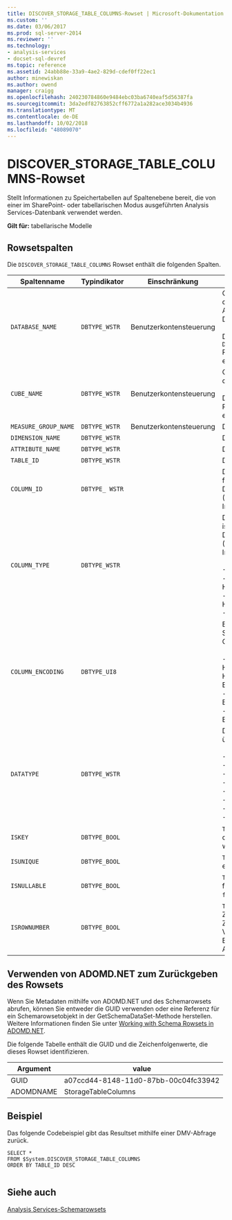 ```yaml
---
title: DISCOVER_STORAGE_TABLE_COLUMNS-Rowset | Microsoft-Dokumentation
ms.custom: ''
ms.date: 03/06/2017
ms.prod: sql-server-2014
ms.reviewer: ''
ms.technology:
- analysis-services
- docset-sql-devref
ms.topic: reference
ms.assetid: 24abb88e-33a9-4ae2-829d-cdef0ff22ec1
author: minewiskan
ms.author: owend
manager: craigg
ms.openlocfilehash: 240230784860e9484ebc03ba6740eaf5d56387fa
ms.sourcegitcommit: 3da2edf82763852cff6772a1a282ace3034b4936
ms.translationtype: MT
ms.contentlocale: de-DE
ms.lasthandoff: 10/02/2018
ms.locfileid: "48089070"
---
```

# <a name="discoverstoragetablecolumns-rowset"></a>DISCOVER_STORAGE_TABLE_COLUMNS-Rowset
  Stellt Informationen zu Speichertabellen auf Spaltenebene bereit, die von einer im SharePoint- oder tabellarischen Modus ausgeführten Analysis Services-Datenbank verwendet werden.  
  
 **Gilt für:** tabellarische Modelle  
  
## <a name="rowset-columns"></a>Rowsetspalten  
 Die `DISCOVER_STORAGE_TABLE_COLUMNS` Rowset enthält die folgenden Spalten.  
  
|**Spaltenname**|**Typindikator**|**Einschränkung**|**Beschreibung**|  
|---------------------|------------------------|---------------------|---------------------|  
|`DATABASE_NAME`|`DBTYPE_WSTR`|Benutzerkontensteuerung|Gibt den Namen der Datenbank an, die die Tabellen enthält. Bei Auslassung wird die aktuelle Datenbank verwendet.<br /><br /> Die `DISCOVER_STORAGE_TABLE_COLUMNS` Rowset kann mithilfe dieser Spalte eingeschränkt werden.|  
|`CUBE_NAME`|`DBTYPE_WSTR`|Benutzerkontensteuerung|Gibt den Cube oder das Modell an, das die Tabellen enthält.<br /><br /> Die `DISCOVER_STORAGE_TABLES` Rowset kann mithilfe dieser Spalte eingeschränkt werden.|  
|`MEASURE_GROUP_NAME`|`DBTYPE_WSTR`|Benutzerkontensteuerung|Der Name der Measuregruppe.|  
|`DIMENSION_NAME`|`DBTYPE_WSTR`||Der Name der Dimension.|  
|`ATTRIBUTE_NAME`|`DBTYPE_WSTR`||Der Name des Attributs.|  
|`TABLE_ID`|`DBTYPE_WSTR`||Die ID der Tabelle.|  
|`COLUMN_ID`|`DBTYPE_ WSTR`||Die ID der Spalte. Die Spalten-ID ist für die xVelocity-Engine für Datenanalyse im Arbeitsspeicher (VertiPaq) intern und wird nur zu Informationszwecken verwendet.|  
|`COLUMN_TYPE`|`DBTYPE_WSTR`||Der Typ der Spalte. Der Spaltentyp ist für die xVelocity-Engine für Datenanalyse im Arbeitsspeicher (VertiPaq) intern und wird nur zu Informationszwecken verwendet.<br /><br /> -BASIC_DATA<br />-HIERARCHY_DATAID_TO_POSITION<br />-HIERARCHY_POSITION_TO_DATAID<br />-DIE BEZIEHUNG|  
|`COLUMN_ENCODING`|`DBTYPE_UI8`||Eine ganze Zahl, die den für Spaltendaten verwendeten Codierungstyp darstellt.<br /><br /> -   **0**verwendet mit `COLUMN_TYPE`: HIERARCHY_DATAID_TO_POSITION, HIERARCHY_POSITION_TO_DATAID, Beziehung<br />-   **1**verwendet mit `COLUMN_TYPE`: BASIC_DATA<br />-   **2**verwendet mit `COLUMN_TYPE`: BASIC_DATA|  
|`DATATYPE`|`DBTYPE_WSTR`||Der Datentyp der Spalte. verfügt über folgende Werte möglich:<br /><br /> -DBTYPE_BOOL<br />-DBTYPE_CY<br />-DBTYPE_DATE<br />-DBTYPE_I4<br />-DBTYPE_I8<br />-DBTYPE_R8<br />-DBTYPE_WSTR<br />-N/V|  
|`ISKEY`|`DBTYPE_BOOL`||`True`, falls die Spalte als Primär- oder Fremdschlüssel verwendet wird; andernfalls `false`.|  
|`ISUNIQUE`|`DBTYPE_BOOL`||`True` Wenn die Werte in der Spalte eindeutig sind; andernfalls `false`.|  
|`ISNULLABLE`|`DBTYPE_BOOL`||`True`, falls die Spalte auf NULL festgelegt werden kann; andernfalls `false`.|  
|`ISROWNUMBER`|`DBTYPE_BOOL`||`True`, falls die Spalte eine Zeilennummernspalte ist. Zeilennummernspalten zur internen Verwendung durch die xVelocity-Engine für Datenanalyse im Arbeitsspeicher.|  
  
## <a name="using-adomdnet-to-return-the-rowset"></a>Verwenden von ADOMD.NET zum Zurückgeben des Rowsets  
 Wenn Sie Metadaten mithilfe von ADOMD.NET und des Schemarowsets abrufen, können Sie entweder die GUID verwenden oder eine Referenz für ein Schemarowsetobjekt in der GetSchemaDataSet-Methode herstellen. Weitere Informationen finden Sie unter [Working with Schema Rowsets in ADOMD.NET](../../../relational-databases/native-client-ole-db-rowsets/rowsets.md).  
  
 Die folgende Tabelle enthält die GUID und die Zeichenfolgenwerte, die dieses Rowset identifizieren.  
  
|Argument|value|  
|--------------|-----------|  
|GUID|a07ccd44-8148-11d0-87bb-00c04fc33942|  
|ADOMDNAME|StorageTableColumns|  
  
## <a name="example"></a>Beispiel  
 Das folgende Codebeispiel gibt das Resultset mithilfe einer DMV-Abfrage zurück.  
  
```  
SELECT *  
FROM $System.DISCOVER_STORAGE_TABLE_COLUMNS  
ORDER BY TABLE_ID DESC  
  
```  
  
## <a name="see-also"></a>Siehe auch  
 [Analysis Services-Schemarowsets](../analysis-services-schema-rowsets.md)  
  
  
